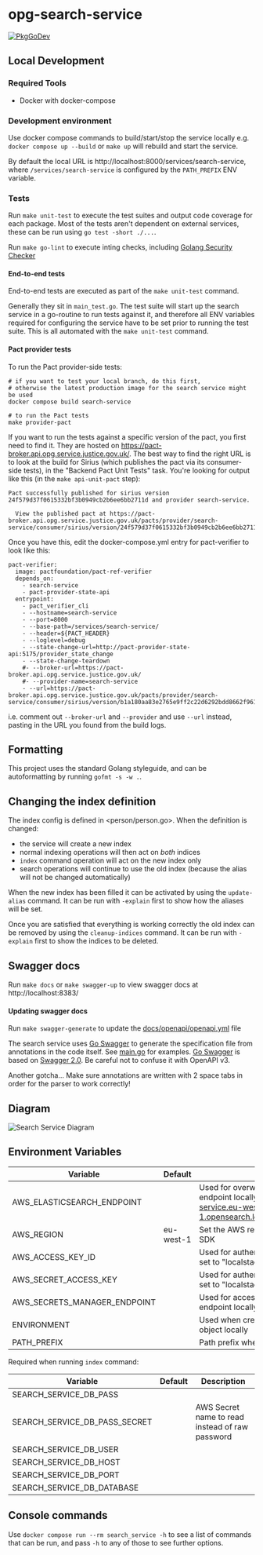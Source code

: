 # opg-search-service

[![PkgGoDev](https://pkg.go.dev/badge/github.com/ministryofjustice/opg-search-service)](https://pkg.go.dev/github.com/ministryofjustice/opg-search-service)

## Local Development

### Required Tools

- Docker with docker-compose

### Development environment

Use docker compose commands to build/start/stop the service locally e.g. `docker compose up --build` or `make up` will rebuild and start the service.

By default the local URL is http://localhost:8000/services/search-service, where `/services/search-service` is configured by the `PATH_PREFIX` ENV variable.

### Tests

Run `make unit-test` to execute the test suites and output code coverage for each
package. Most of the tests aren't dependent on external services, these can be
run using `go test -short ./...`.

Run `make go-lint` to execute inting checks, including [Golang Security Checker](https://github.com/securego/gosec)

#### End-to-end tests

End-to-end tests are executed as part of the `make unit-test` command.

Generally they sit in `main_test.go`. The test suite will start up the search service in a go-routine to run tests against it, and therefore all ENV variables required for configuring the service have to be set prior to running the test suite. This is all automated with the `make unit-test` command.

#### Pact provider tests

To run the Pact provider-side tests:

```
# if you want to test your local branch, do this first,
# otherwise the latest production image for the search service might be used
docker compose build search-service

# to run the Pact tests
make provider-pact
```

If you want to run the tests against a specific version of the pact, you first need to find it. They are hosted on https://pact-broker.api.opg.service.justice.gov.uk/. The best way to find the right URL is to look at the build for Sirius (which publishes the pact via its consumer-side tests), in the "Backend Pact Unit Tests" task. You're looking for output like this (in the `make api-unit-pact` step):

```
Pact successfully published for sirius version 24f579d37f0615332bf3b0949cb2b6ee6bb2711d and provider search-service.

  View the published pact at https://pact-broker.api.opg.service.justice.gov.uk/pacts/provider/search-service/consumer/sirius/version/24f579d37f0615332bf3b0949cb2b6ee6bb2711d
```

Once you have this, edit the docker-compose.yml entry for pact-verifier to look like this:

```
pact-verifier:
  image: pactfoundation/pact-ref-verifier
  depends_on:
    - search-service
    - pact-provider-state-api
  entrypoint:
    - pact_verifier_cli
    - --hostname=search-service
    - --port=8000
    - --base-path=/services/search-service/
    - --header=${PACT_HEADER}
    - --loglevel=debug
    - --state-change-url=http://pact-provider-state-api:5175/provider_state_change
    - --state-change-teardown
    #- --broker-url=https://pact-broker.api.opg.service.justice.gov.uk/
    #- --provider-name=search-service
    - --url=https://pact-broker.api.opg.service.justice.gov.uk/pacts/provider/search-service/consumer/sirius/version/b1a180aa83e2765e9ff2c22d6292bdd8662f961d
```

i.e. comment out `--broker-url` and `--provider` and use `--url` instead, pasting in the URL you found from the build logs.

## Formatting

This project uses the standard Golang styleguide, and can be autoformatting by running `gofmt -s -w .`.

## Changing the index definition

The index config is defined in <person/person.go>. When the definition is
changed:
- the service will create a new index
- normal indexing operations will then act on _both_ indices
- `index` command operation will act on the new index only
- search operations will continue to use the old index (because the alias will
  not be changed automatically)

When the new index has been filled it can be activated by using the
`update-alias` command. It can be run with `-explain` first to show how the
aliases will be set.

Once you are satisfied that everything is working correctly the old index can be
removed by using the `cleanup-indices` command. It can be run with `-explain`
first to show the indices to be deleted.

## Swagger docs

Run `make docs` or `make swagger-up` to view swagger docs at http://localhost:8383/

#### Updating swagger docs

Run `make swagger-generate` to update the [docs/openapi/openapi.yml](docs/openapi/openapi.yml) file

The search service uses [Go Swagger](https://goswagger.io/) to generate the specification file from annotations in the code itself. See [main.go](main.go) for examples. [Go Swagger](https://goswagger.io/) is based on [Swagger 2.0](https://swagger.io/docs/specification/2-0/basic-structure/). Be careful not to confuse it with OpenAPI v3.

Another gotcha... Make sure annotations are written with 2 space tabs in order for the parser to work correctly!

## Diagram

![Search Service Diagram](search_service_diagram.png)

## Environment Variables

| Variable                     | Default   | Description                                                                                                                     |
|------------------------------|-----------|---------------------------------------------------------------------------------------------------------------------------------|
| AWS_ELASTICSEARCH_ENDPOINT   |           | Used for overwriting the ElasticSearch endpoint locally e.g. http://search-service.eu-west-1.opensearch.localhost.localstack.cloud:4566 |
| AWS_REGION                   | eu-west-1 | Set the AWS region for all operations with the SDK                                                                              |
| AWS_ACCESS_KEY_ID            |           | Used for authenticating with localstack e.g. set to "localstack"                                                                |
| AWS_SECRET_ACCESS_KEY        |           | Used for authenticating with localstack e.g. set to "localstack"                                                                |
| AWS_SECRETS_MANAGER_ENDPOINT |           | Used for accessing the Secrets Manager endpoint locally e.g. http://localstack:4566                                             |
| ENVIRONMENT                  |           | Used when creating a new secrets cache object locally                                                                           |
| PATH_PREFIX                  |           | Path prefix where all requested will be routed                                                                                  |

Required when running `index` command:

| Variable                      | Default | Description                                     |
|-------------------------------|---------|-------------------------------------------------|
| SEARCH_SERVICE_DB_PASS        |         |                                                 |
| SEARCH_SERVICE_DB_PASS_SECRET |         | AWS Secret name to read instead of raw password |
| SEARCH_SERVICE_DB_USER        |         |                                                 |
| SEARCH_SERVICE_DB_HOST        |         |                                                 |
| SEARCH_SERVICE_DB_PORT        |         |                                                 |
| SEARCH_SERVICE_DB_DATABASE    |         |                                                 |


## Console commands

Use `docker compose run --rm search_service -h` to see a list of commands that
can be run, and pass `-h` to any of those to see further options.
